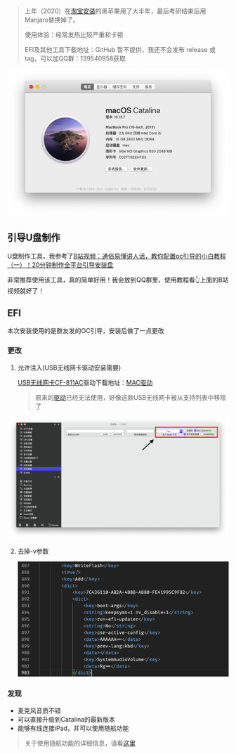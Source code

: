 > 上年（2020）在[淘宝安装](2020SpringFestival)的黑苹果用了大半年，最后考研结束后用Manjaro替换掉了。
>
> 使用体验：经常发热比较严重和卡顿
>
> EFI及其他工具下载地址：GitHub 暂不提供，我还不会发布 release 或 tag，可以加QQ群：139540958获取

<img src="images/about this mac.png" alt="about this mac" style="zoom:85%;" />

## 引导U盘制作

U盘制作工具，我参考了[B站视频：通俗易懂讲人话，教你配置oc引导的小白教程（一）！20分钟制作全平台引导安装盘](https://www.bilibili.com/video/BV1Ci4y177ap)

非常推荐使用该工具，真的简单好用！我会放到QQ群里，使用教程看👆上面的B站视频就好了！

## EFI

本次安装使用的是群友发的OC引导，安装后做了一点更改

### 更改

1. 允许注入(USB无线网卡驱动安装需要)

   [USB无线网卡CF-811AC](2020SpringFestival/update.md#usb无线网卡)驱动下载地址：[MAC驱动](http://www.comfast.cn/uploadfile/驱动升级/RTLWlanU_MacOS10.11_MacOS10.15_Driver_1830.32.b13_1827.4.b36_UI_5.0.9.b6.zip)

   > 原来的[驱动](https://github.com/chris1111/Wireless-USB-Adapter-Clover)已经无法使用，好像这款USB无线网卡被从支持列表中移除了

<img src="images/Clover Configurator.png" alt="Clover Configurator" style="zoom:50%;" />

2. 去掉-v参数

   <img src="images/del -v.png" alt="del -v" style="zoom:65%;" />

### 发现

- 麦克风音质不错
- 可以直接升级到Catalina的最新版本
- 能够有线连接iPad，并可以使用随航功能

> 关于使用随航功能的详细信息，请看[这里](随航.md)

